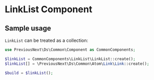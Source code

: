 # LinkList Component

## Sample usage

`LinkList` can be treated as a collection:

```php
use PreviousNext\Ds\Common\Component as CommonComponents;

$linkList = CommonComponents\LinkList\LinkList::create();
$linkList[] = \PreviousNext\Ds\Common\Atom\Link\Link::create();

$build = $linkList();
```
